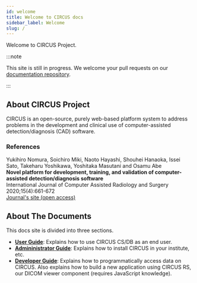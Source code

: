 ```yaml
---
id: welcome
title: Welcome to CIRCUS docs
sidebar_label: Welcome
slug: /
---
```


Welcome to CIRCUS Project.

:::note

This site is still in progress. We welcome your pull requests on our [documentation repository](https://github.com/utrad-ical/circus-docs).

:::

## About CIRCUS Project

CIRCUS is an open-source, purely web-based platform system to address problems in the development and clinical use of computer-assisted detection/diagnosis (CAD) software.

### References

Yukihiro Nomura, Soichiro Miki, Naoto Hayashi, Shouhei Hanaoka, Issei Sato, Takeharu Yoshikawa, Yoshitaka Masutani and Osamu Abe  
**Novel platform for development, training, and validation of computer-assisted detection/diagnosis software**  
International Journal of Computer Assisted Radiology and Surgery 2020;15(4):661-672    
[Journal's site (open access)](https://rdcu.be/b2OLL)

 
## About The Documents

This docs site is divided into three sections.

- **[User Guide](users/about)**: Explains how to use CIRCUS CS/DB as an end user.
- **[Admininistrator Guide](admin/installation)**: Explains how to install CIRCUS in your institute, etc.
- **[Developer Guide](api-intro)**: Explains how to programmatically access data on CIRCUS. Also explains how to build a new application using CIRCUS RS, our DICOM viewer component (requires JavaScript knowledge).
